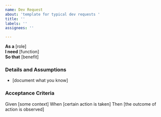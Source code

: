 ```yaml
---
name: Dev Request
about: 'template for typical dev requests '
title: ''
labels: ''
assignees: ''

---
```


**As a** [role]  
 **I need** [function]  
 **So that** [benefit]  
   
 ### Details and Assumptions
 * [document what you know]
   
 ### Acceptance Criteria

Given [some context]
 When [certain action is taken]
 Then [the outcome of action is observed]
